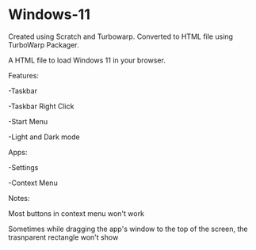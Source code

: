 # Windows-11
Created using Scratch and Turbowarp. 
Converted to HTML file using TurboWarp Packager.

A HTML file to load Windows 11 in your browser.

Features:

-Taskbar

-Taskbar Right Click
  
-Start Menu

-Light and Dark mode 

Apps:

-Settings

-Context Menu

Notes:

Most buttons in context menu won't work

Sometimes while dragging the app's window to the top of the screen, the trasnparent rectangle won't show
